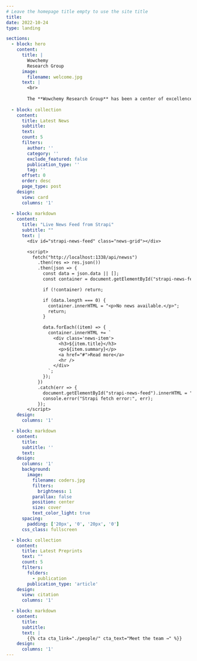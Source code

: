 ```yaml
---
# Leave the homepage title empty to use the site title
title:
date: 2022-10-24
type: landing

sections:
  - block: hero
    content:
      title: |
        Wowchemy
        Research Group
      image:
        filename: welcome.jpg
      text: |
        <br>
        
        The **Wowchemy Research Group** has been a center of excellence for Artificial Intelligence research, teaching, and practice since its founding in 2016.
  
  - block: collection
    content:
      title: Latest News
      subtitle:
      text:
      count: 5
      filters:
        author: ''
        category: ''
        exclude_featured: false
        publication_type: ''
        tag: ''
      offset: 0
      order: desc
      page_type: post
    design:
      view: card
      columns: '1'
  
  - block: markdown
    content:
      title: "Live News Feed from Strapi"
      subtitle: ""
      text: |
        <div id="strapi-news-feed" class="news-grid"></div>

        <script>
          fetch("http://localhost:1338/api/newss")
            .then(res => res.json())
            .then(json => {
              const data = json.data || [];
              const container = document.getElementById("strapi-news-feed");

              if (!container) return;

              if (data.length === 0) {
                container.innerHTML = "<p>No news available.</p>";
                return;
              }

              data.forEach((item) => {
                container.innerHTML += `
                  <div class='news-item'>
                    <h3>${item.title}</h3>
                    <p>${item.summary}</p>
                    <a href="#">Read more</a>
                    <hr />
                  </div>
                `;
              });
            })
            .catch(err => {
              document.getElementById("strapi-news-feed").innerHTML = "<p>Failed to load news.</p>";
              console.error("Strapi fetch error:", err);
            });
        </script>
    design:
      columns: '1'

  - block: markdown
    content:
      title:
      subtitle: ''
      text:
    design:
      columns: '1'
      background:
        image: 
          filename: coders.jpg
          filters:
            brightness: 1
          parallax: false
          position: center
          size: cover
          text_color_light: true
      spacing:
        padding: ['20px', '0', '20px', '0']
      css_class: fullscreen

  - block: collection
    content:
      title: Latest Preprints
      text: ""
      count: 5
      filters:
        folders:
          - publication
        publication_type: 'article'
    design:
      view: citation
      columns: '1'

  - block: markdown
    content:
      title:
      subtitle:
      text: |
        {{% cta cta_link="./people/" cta_text="Meet the team →" %}}
    design:
      columns: '1'
---
```

